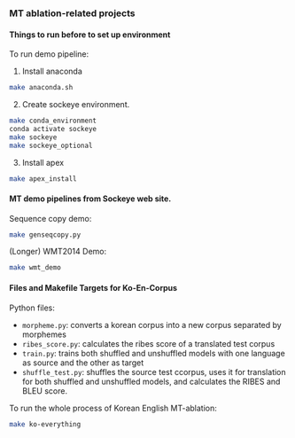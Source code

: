 ### MT ablation-related projects

#### Things to run before to set up environment

To run demo pipeline:

1.  Install anaconda

```bash
make anaconda.sh
```

2. Create sockeye environment.
```bash
make conda_environment
conda activate sockeye
make sockeye
make sockeye_optional
```

3. Install apex

```bash
make apex_install
```

#### MT demo pipelines from Sockeye web site.

Sequence copy demo:
```bash
make genseqcopy.py
```

(Longer) WMT2014  Demo:
```bash
make wmt_demo
```

#### Files and Makefile Targets for Ko-En-Corpus

Python files:

* `morpheme.py`: converts a korean corpus into a new corpus separated by morphemes
* `ribes_score.py`: calculates the ribes score of a translated test corpus
* `train.py`: trains both shuffled and unshuffled models with one language as source and the other as target
* `shuffle_test.py`: shuffles the source test ccorpus, uses it for translation for both shuffled and unshuffled models, and calculates the RIBES and BLEU score.

To run the whole process of Korean English MT-ablation:
```bash 
make ko-everything 
```
